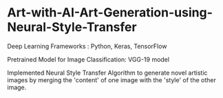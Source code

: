# Art-with-AI-Art-Generation-using-Neural-Style-Transfer
Deep Learning Frameworks : Python, Keras, TensorFlow

Pretrained Model for Image Classification: VGG-19 model

Implemented Neural Style Transfer Algorithm to generate novel artistic images by merging the 'content' of one image with the 'style' of the other image.

